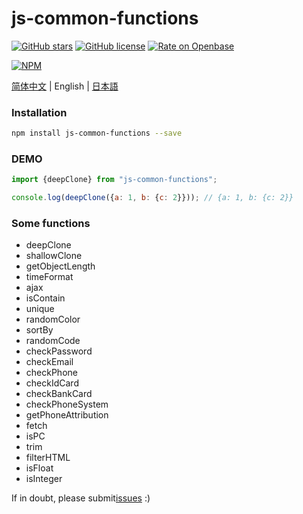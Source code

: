 # js-common-functions

[![GitHub stars](https://img.shields.io/github/stars/Magic-Academy/js-common-functions)](https://github.com/Magic-Academy/js-common-functions/stargazers)
[![GitHub license](https://img.shields.io/github/license/Magic-Academy/js-common-functions)](https://github.com/Magic-Academy/js-common-functions/blob/master/LICENSE)
[![Rate on Openbase](https://badges.openbase.io/js/rating/js-common-functions.svg)](https://openbase.io/js/js-common-functions?utm_source=embedded&utm_medium=badge&utm_campaign=rate-badge)

[![NPM](https://nodei.co/npm/js-common-functions.png)](https://nodei.co/npm/js-common-functions/)

[简体中文](./README.ZH_CN.md) | English | [日本語](./README.JA.md)

### Installation

```bash 
npm install js-common-functions --save
```

### DEMO

```js 
import {deepClone} from "js-common-functions";

console.log(deepClone({a: 1, b: {c: 2}})); // {a: 1, b: {c: 2}}

```
### Some functions

* deepClone 
* shallowClone
* getObjectLength
* timeFormat
* ajax
* isContain
* unique
* randomColor
* sortBy
* randomCode
* checkPassword
* checkEmail
* checkPhone
* checkIdCard
* checkBankCard
* checkPhoneSystem
* getPhoneAttribution
* fetch
* isPC
* trim
* filterHTML
* isFloat
* isInteger

If in doubt, please submit[issues](https://github.com/Magic-Academy/js-common-functions/issues/new) :)